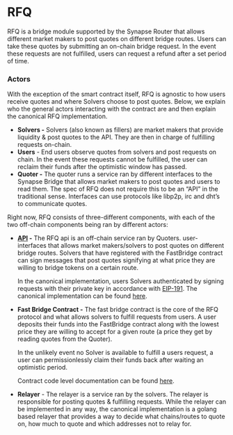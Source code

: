 # RFQ

RFQ is a bridge module supported by the Synapse Router that allows different market makers to post quotes on different bridge routes. Users can take these quotes by submitting an on-chain bridge request. In the event these requests are not fulfilled, users can request a refund after a set period of time.

### Actors

With the exception of the smart contract itself, RFQ is agnostic to how users receive quotes and where Solvers choose to post quotes. Below, we explain who the general actors interacting with the contract are and then explain the canonical RFQ implementation.

- **Solvers -** Solvers (also known as fillers) are market makers that provide liquidity & post quotes to the API. They are then in charge of fulfilling requests on-chain.
- **Users** - End users observe quotes from solvers and post requests on chain. In the event these requests cannot be fulfilled, the user can reclaim their funds after the optimistic window has passed.
- **Quoter -** The quoter runs a service ran by different interfaces to the Synapse Bridge that allows market makers to post quotes and users to read them. The spec of RFQ does not require this to be an “API” in the traditional sense. Interfaces can use protocols like libp2p, irc and dht’s to communicate quotes.

Right now, RFQ consists of three-different components, with each of the two off-chain components being ran by different actors:

- **[API](./API) -** The RFQ api is an off-chain service ran by Quoters. user-interfaces that allows market makers/solvers to post quotes on different bridge routes. Solvers that have registered with the FastBridge contract can sign messages that post quotes signifying at what price they are willing to bridge tokens on a certain route.

  In the canonical implementation, users Solvers authenticated by signing requests with their private key in accordance with [EIP-191](https://eips.ethereum.org/EIPS/eip-191). The canonical implementation can be found [here](https://github.com/synapsecns/sanguine/tree/master/services/rfq).
- **Fast Bridge Contract -** The fast bridge contract is the core of the RFQ protocol and what allows solvers  to fulfill requests from users. A user deposits their funds into the FastBridge contract along with the lowest price they are willing to accept for a given route (a price they get by reading quotes from the Quoter).

  In the unlikely event no Solver is available to fulfill a users request, a user can permissionlessly  claim their funds back after waiting an optimistic period.

  Contract code level documentation can be found [here](https://vercel-rfq-docs.vercel.app/contracts/FastBridge.sol/contract.FastBridge.html).
- **Relayer** - The relayer is a service ran by the solvers. The relayer is responsible for posting quotes & fulfilling requests. While the relayer can be implemented in any way, the canonical implementation is a golang based relayer that provides a way to decide what chains/routes to quote on, how much to quote and which addresses not to relay for.

